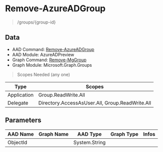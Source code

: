 # Remove-AzureADGroup

> /groups/{group-id}

## Data

+ AAD Command: [Remove-AzureADGroup](https://docs.microsoft.com/en-us/powershell/module/AzureADPreview/Remove-AzureADGroup)
+ AAD Module: AzureADPreview
+ Graph Command: [Remove-MgGroup](https://docs.microsoft.com/en-us/powershell/module/Microsoft.Graph.Groups/Remove-MgGroup)
+ Graph Module: Microsoft.Graph.Groups

> Scopes Needed (any one)

|Type|Scopes|
|---|---|
|Application|Group.ReadWrite.All|
|Delegate|Directory.AccessAsUser.All, Group.ReadWrite.All|

## Parameters

|AAD Name|Graph Name|AAD Type|Graph Type|Infos|
|---|---|---|---|---|
|ObjectId||System.String|||

